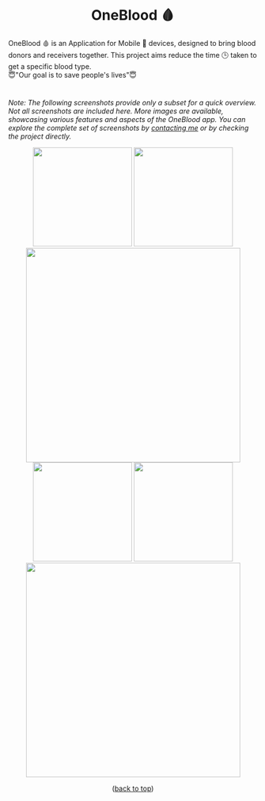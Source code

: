<div id="top"></div>
<h1 align="center"> OneBlood 🩸 </h1>

OneBlood 🩸 is an Application for Mobile 📱 devices, designed to bring blood donors and receivers together. This project aims reduce the time 🕒 taken to get a specific blood type.
<br/>
😇"Our goal is to save people's lives"😇<br/>

<h1 align="center"> </h1>


*Note: The following screenshots provide only a subset for a quick overview. Not all screenshots are included here. More images are available, showcasing various features and aspects of the OneBlood app. You can explore the complete set of screenshots by [contacting me](mailto:yassin.daboussi@esprit.tn) or by checking the project directly.*

<p align=center>
    <div align="center">
     <img  width = "200px" src ="https://i.ibb.co/ysdQS5s/0d569cd8e9614cefad8bf19bfa692aef-2.jpg"/>
      <img  width = "200px" src="https://i.ibb.co/FWdpR62/0d569cd8e9614cefad8bf19bfa692aef-3.jpg" />
      <img  height="433px" src="https://i.ibb.co/b5DXsgB/0d569cd8e9614cefad8bf19bfa692aef-4.jpg"/>
      <br>
       <img  width = "200px" src ="https://i.ibb.co/61ZVQqf/0d569cd8e9614cefad8bf19bfa692aef-5.jpg"/>
      <img  width = "200px" src="https://i.ibb.co/vhz4Qfy/0d569cd8e9614cefad8bf19bfa692aef-7.jpg" />
      <img  height="433px" src="https://i.ibb.co/rw4k4s0/0d569cd8e9614cefad8bf19bfa692aef-6.jpg"/>
    </div>
</p>


<p align="center">(<a href="#top">back to top</a>)</p>
